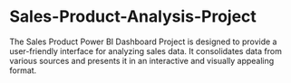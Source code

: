 # Sales-Product-Analysis-Project
The Sales Product Power BI Dashboard Project is designed to provide a user-friendly interface for analyzing sales data. It consolidates data from various sources and presents it in an interactive and visually appealing format.
